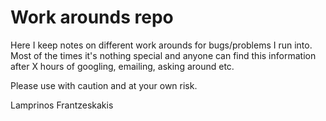 # Work arounds repo

Here I keep notes on different work arounds for bugs/problems I run into. Most of the times it's nothing special and anyone can find this information after X hours of googling, emailing, asking around etc.

Please use with caution and at your own risk.

Lamprinos Frantzeskakis


